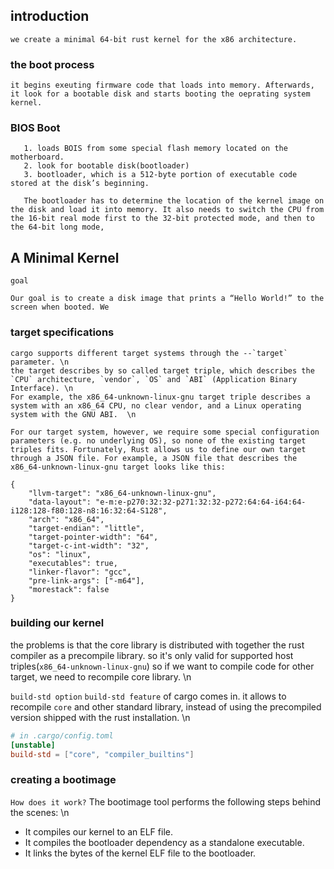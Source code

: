 ## introduction
```text
we create a minimal 64-bit rust kernel for the x86 architecture.
```

### the boot process
```text
it begins exeuting firmware code that loads into memory. Afterwards, it look for a bootable disk and starts booting the oeprating system kernel.
```

### BIOS Boot
```text
   1. loads BOIS from some special flash memory located on the motherboard.
   2. look for bootable disk(bootloader)
   3. bootloader, which is a 512-byte portion of executable code stored at the disk’s beginning. 

   The bootloader has to determine the location of the kernel image on the disk and load it into memory. It also needs to switch the CPU from the 16-bit real mode first to the 32-bit protected mode, and then to the 64-bit long mode, 
```

## A Minimal Kernel
`goal`
```text
Our goal is to create a disk image that prints a “Hello World!” to the screen when booted. We
```

### target specifications
```text
cargo supports different target systems through the --`target` parameter. \n
the target describes by so called target triple, which describes the `CPU` architecture, `vendor`, `OS` and `ABI` (Application Binary Interface). \n
For example, the x86_64-unknown-linux-gnu target triple describes a system with an x86_64 CPU, no clear vendor, and a Linux operating system with the GNU ABI.  \n

For our target system, however, we require some special configuration parameters (e.g. no underlying OS), so none of the existing target triples fits. Fortunately, Rust allows us to define our own target through a JSON file. For example, a JSON file that describes the x86_64-unknown-linux-gnu target looks like this:
```
```
{
    "llvm-target": "x86_64-unknown-linux-gnu",
    "data-layout": "e-m:e-p270:32:32-p271:32:32-p272:64:64-i64:64-i128:128-f80:128-n8:16:32:64-S128",
    "arch": "x86_64",
    "target-endian": "little",
    "target-pointer-width": "64",
    "target-c-int-width": "32",
    "os": "linux",
    "executables": true,
    "linker-flavor": "gcc",
    "pre-link-args": ["-m64"],
    "morestack": false
}
```
### building our kernel
the problems is that the core library is distributed with together the rust compiler as a precompile library. so it's only valid for supported host triples(`x86_64-unknown-linux-gnu`) so if we want to compile code for other target, we need to recompile core library. \n

`build-std option`
`build-std feature` of cargo comes in. it allows to recompile `core` and other standard library, instead of using the precompiled version shipped with the rust installation. \n
```toml
# in .cargo/config.toml
[unstable]
build-std = ["core", "compiler_builtins"]
```

### creating a bootimage
`How does it work?`
The bootimage tool performs the following steps behind the scenes: \n

- It compiles our kernel to an ELF file.
- It compiles the bootloader dependency as a standalone executable.
- It links the bytes of the kernel ELF file to the bootloader.